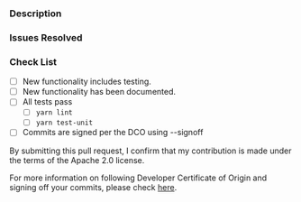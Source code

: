 ### Description
<!-- Describe what this change achieves -->

### Issues Resolved
<!-- List any issues this PR will resolve. -->
<!-- Example: Fixes #1234 -->

### Check List
- [ ] New functionality includes testing.
- [ ] New functionality has been documented.
- [ ] All tests pass
  - [ ] `yarn lint`
  - [ ] `yarn test-unit`
- [ ] Commits are signed per the DCO using --signoff

By submitting this pull request, I confirm that my contribution is made under the terms of the Apache 2.0 license.

For more information on following Developer Certificate of Origin and signing off your commits, please check [here](https://github.com/opensearch-project/oui/blob/main/CONTRIBUTING.md#developer-certificate-of-origin).
